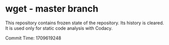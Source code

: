 # wget - master branch

This repository contains frozen state of the repository.
Its history is cleared. It is used only for static code
analysis with Codacy.

Commit Time: 1709619248